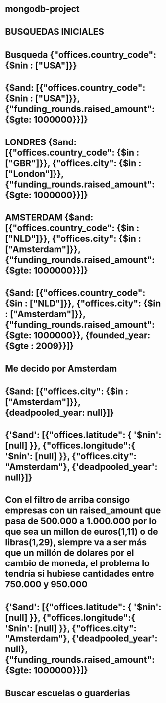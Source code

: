 # mongodb-project

# BUSQUEDAS INICIALES
# Busqueda {"offices.country_code": {$nin : ["USA"]}}
# {$and: [{"offices.country_code": {$nin : ["USA"]}}, {"funding_rounds.raised_amount": {$gte: 1000000}}]}
# LONDRES {$and: [{"offices.country_code": {$in : ["GBR"]}}, {"offices.city": {$in : ["London"]}}, {"funding_rounds.raised_amount": {$gte: 1000000}}]}
# AMSTERDAM {$and: [{"offices.country_code": {$in : ["NLD"]}}, {"offices.city": {$in : ["Amsterdam"]}}, {"funding_rounds.raised_amount": {$gte: 1000000}}]}
# {$and: [{"offices.country_code": {$in : ["NLD"]}}, {"offices.city": {$in : ["Amsterdam"]}}, {"funding_rounds.raised_amount": {$gte: 1000000}}, {founded_year: {$gte : 2009}}]}


# Me decido por Amsterdam
# {$and: [{"offices.city": {$in : ["Amsterdam"]}}, {deadpooled_year: null}]}

# {'$and': [{"offices.latitude": { '$nin': [null] }}, {"offices.longitude":{ '$nin': [null] }}, {"offices.city": "Amsterdam"}, {'deadpooled_year': null}]}

# Con el filtro de arriba consigo empresas con un raised_amount que pasa de 500.000 a 1.000.000 por lo que sea un millon de euros(1,11) o de libras(1,29), siempre va a ser más que un millón de dolares por el cambio de moneda, el problema lo tendría si hubiese cantidades entre 750.000 y 950.000

# {'$and': [{"offices.latitude": { '$nin': [null] }}, {"offices.longitude":{ '$nin': [null] }}, {"offices.city": "Amsterdam"}, {'deadpooled_year': null}, {"funding_rounds.raised_amount": {$gte: 1000000}}]}





# Buscar escuelas o guarderias